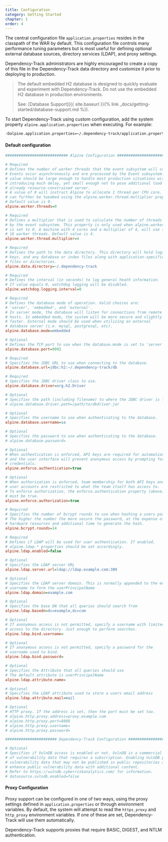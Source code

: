 ```yaml
---
title: Configuration
category: Getting Started
chapter: 1
order: 4
---
```


The central configuration file `application.properties` resides in the classpath of the WAR by default. 
This configuration file controls many performance tuning parameters but is most useful for defining
optional external database sources, directory services (LDAP), and proxy settings.

Dependency-Track administrators are highly encouraged to create a copy of this file in the
Dependency-Track data directory and customize it prior to deploying to production.


> The default embedded H2 database is designed to quickly evaluate and experiment with Dependency-Track.
> Do not use the embedded H2 database in production environments. 
> 
> See: [Database Support]({{ site.baseurl }}{% link _docs/getting-started/database-support.md %}).


To start Dependency-Track using custom configuration, add the system property 
`alpine.application.properties` when executing. For example:

```bash
-Dalpine.application.properties=~/.dependency-track/application.properties
```

#### Default configuration

```ini
############################ Alpine Configuration ###########################

# Required
# Defines the number of worker threads that the event subsystem will consume.
# Events occur asynchronously and are processed by the Event subsystem. This
# value should be large enough to handle most production situations without
# introducing much delay, yet small enough not to pose additional load on an
# already resource-constrained server.
# A value of 0 will instruct Alpine to allocate 1 thread per CPU core. This
# can further be tweaked using the alpine.worker.thread.multiplier property.
# Default value is 0.
alpine.worker.threads=0

# Required
# Defines a multiplier that is used to calculate the number of threads used
# by the event subsystem. This property is only used when alpine.worker.threads
# is set to 0. A machine with 4 cores and a multiplier of 4, will use (at most)
# 16 worker threads. Default value is 4.
alpine.worker.thread.multiplier=4

# Required
# Defines the path to the data directory. This directory will hold logs,
# keys, and any database or index files along with application-specific
# files or directories.
alpine.data.directory=~/.dependency-track

# Required
# Defines the interval (in seconds) to log general heath information.
# If value equals 0, watchdog logging will be disabled.
alpine.watchdog.logging.interval=0

# Required
# Defines the database mode of operation. Valid choices are:
# 'server', 'embedded', and 'external'.
# In server mode, the database will listen for connections from remote
# hosts. In embedded mode, the system will be more secure and slightly
# faster. External mode should be used when utilizing an external
# database server (i.e. mysql, postgresql, etc).
alpine.database.mode=embedded

# Optional
# Defines the TCP port to use when the database.mode is set to 'server'.
alpine.database.port=9092

# Required
# Specifies the JDBC URL to use when connecting to the database.
alpine.database.url=jdbc:h2:~/.dependency-track/db

# Required
# Specifies the JDBC driver class to use.
alpine.database.driver=org.h2.Driver

# Optional
# Specifies the path (including filename) to where the JDBC driver is located.
# alpine.database.driver.path=/path/to/dbdriver.jar

# Optional
# Specifies the username to use when authenticating to the database.
alpine.database.username=sa

# Optional
# Specifies the password to use when authenticating to the database.
# alpine.database.password=

# Optional
# When authentication is enforced, API keys are required for automation,
# and the user interface will prevent anonymous access by prompting for login
# credentials.
alpine.enforce.authentication=true

# Optional
# When authorization is enforced, team membership for both API keys and
# user accounts are restricted to what the team itself has access to.
# To enforce authorization, the enforce.authentication property (above)
# must be true.
alpine.enforce.authorization=true

# Required
# Specifies the number of bcrypt rounds to use when hashing a users password.
# The higher the number the more secure the password, at the expense of
# hardware resources and additional time to generate the hash.
alpine.bcrypt.rounds=14

# Required
# Defines if LDAP will be used for user authentication. If enabled,
# alpine.ldap.* properties should be set accordingly.
alpine.ldap.enabled=false

# Optional
# Specifies the LDAP server URL
alpine.ldap.server.url=ldap://ldap.example.com:389

# Optional
# Specifies the LDAP server domain. This is normally appended to the end of the
# username to form the userPrincipalName
alpine.ldap.domain=example.com

# Optional
# Specifies the base DN that all queries should search from
alpine.ldap.basedn=dc=example,dc=com

# Optional
# If anonymous access is not permitted, specify a username with limited
# access to the directory. Just enough to perform searches.
alpine.ldap.bind.username=

# Optional
# If anonymous access is not permitted, specify a password for the
# username used to bind.
alpine.ldap.bind.password=

# Optional
# Specifies the Attribute that all queries should use
# The default attribute is userPrincipalName
alpine.ldap.attribute.name=

# Optional
# Specifies the LDAP attribute used to store a users email address
alpine.ldap.attribute.mail=mail

# Optional
# HTTP proxy. If the address is set, then the port must be set too.
# alpine.http.proxy.address=proxy.example.com
# alpine.http.proxy.port=8888
# alpine.http.proxy.username=
# alpine.http.proxy.password=

####################### Dependency-Track Configuration ######################

# Optional
# Specifies if VulnDB access is enabled or not. VulnDB is a commercial source
# of vulnerability data that requires a subscription. Enabling VulnDB provides
# vulnerability data that may not be published in public repositories and may
# enhance public vulnerability data with additional content.
# Refer to https://vulndb.cyberriskanalytics.com/ for information.
# datasource.vulndb.enabled=false
```

#### Proxy Configuration

Proxy support can be configured in one of two ways, using the proxy settings defined
in `application.properties` or through environment variables. By default, the system
will attempt to read the `https_proxy` and `http_proxy` environment variables. If one 
of these are set, Dependency-Track will use them automatically.

Dependency-Track supports proxies that require BASIC, DIGEST, and NTLM authentication.